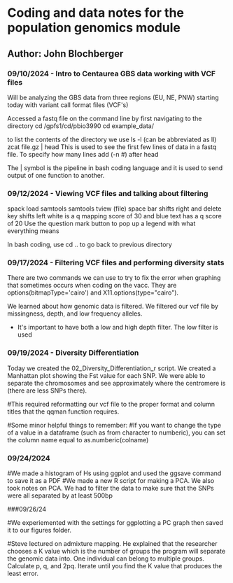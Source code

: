 # Coding and data notes for the population genomics module

## Author: John Blochberger

### 09/10/2024 - Intro to Centaurea GBS data working with VCF files

Will be analyzing the GBS data from three regions (EU, NE, PNW) starting today with variant call format files (VCF's)

Accessed a fastq file on the command line by first navigating to the directory cd /gpfs1/cd/pbio3990 cd example_data/

to list the contents of the directory we use ls -l (can be abbreviated as ll) zcat file.gz \| head This is used to see the first few lines of data in a fastq file. To specify how many lines add (-n \#) after head

The \| symbol is the pipeline in bash coding language and it is used to send output of one function to another.

### 09/12/2024 - Viewing VCF files and talking about filtering

spack load samtools samtools tview (file) space bar shifts right and delete key shifts left white is a q mapping score of 30 and blue text has a q score of 20 Use the question mark button to pop up a legend with what everything means

In bash coding, use cd .. to go back to previous directory

### 09/17/2024 - Filtering VCF files and performing diversity stats

There are two commands we can use to try to fix the error when graphing that sometimes occurs when coding on the vacc. They are options(bitmapType='cairo') and X11.options(type="cairo").

We learned about how genomic data is filtered. We filtered our vcf file by missingness, depth, and low frequency alleles.

-   It's important to have both a low and high depth filter. The low filter is used

### 09/19/2024 - Diversity Differentiation

Today we created the 02_Diversity_Differentiation_r script. We created a Manhattan plot showing the Fst value for each SNP. We were able to separate the chromosomes and see approximately where the centromere is (there are less SNPs there).

#This required reformatting our vcf file to the proper format and column titles that the qqman function requires.

#Some minor helpful things to remember: #If you want to change the type of a value in a dataframe (such as from character to numberic), you can set the column name equal to as.numberic(colname)

### 09/24/2024

#We made a histogram of Hs using ggplot and used the ggsave command to save it as a PDF #We made a new R script for making a PCA. We also took notes on PCA. We had to filter the data to make sure that the SNPs were all separated by at least 500bp

###09/26/24

#We experiemented with the settings for ggplotting a PC graph then saved it to our figures folder.

#Steve lectured on admixture mapping. He explained that the researcher chooses a K value which is the number of groups the program will separate the genomic data into. One individual can belong to multiple groups. Calculate p, q, and 2pq. Iterate until you find the K value that produces the least error.
